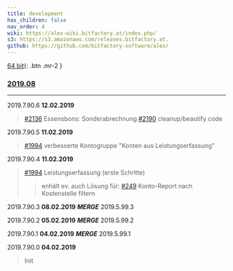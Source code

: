```yaml
---
title: development
has_children: false
nav_order: 4
wiki: https://alex-wiki.bitfactory.at/index.php/
s3: https://s3.amazonaws.com/releases.bitfactory.at.
github: https://github.com/bitfactory-software/alex/
---
```


[64 bit]({{page.s3}}{{page.title}}/ALEX64.zip){: .btn .mr-2 }

### [2019.08]({{page.github}}milestone/37)
___

2019.7.90.6 **12.02.2019**
> [#2136]({{page.github}}issues/2136) Essensbons: Sonderabrechnung
> [#2190]({{page.github}}issues/2190) cleanup/beautify code

2019.7.90.5 **11.02.2019**
> [#1994]({{page.github}}issues/1994) verbesserte Kontogruppe "Konten aus Leistungserfassung"

2019.7.90.4 **11.02.2019**
> [#1994]({{page.github}}issues/1994) Leistungserfassung (erste Schritte) 
>> enhält ev. auch Lösung für: [#249]({{page.github}}issues/249) Konto-Report nach Kostenstelle filtern  

2019.7.90.3 **08.02.2019** ***MERGE*** 2019.5.99.3

2019.7.90.2 **05.02.2019** ***MERGE*** 2019.5.99.2

2019.7.90.1 **04.02.2019** ***MERGE*** 2019.5.99.1

2019.7.90.0 **04.02.2019**
> Init
